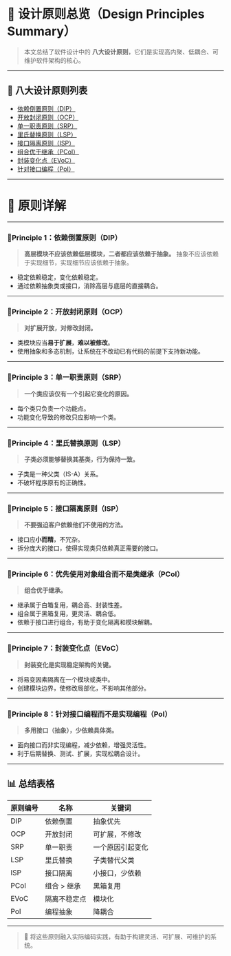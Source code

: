 # 🌟 设计原则总览（Design Principles Summary）

> 本文总结了软件设计中的 **八大设计原则**，它们是实现高内聚、低耦合、可维护软件架构的核心。

---

## 🧾 八大设计原则列表

- [依赖倒置原则（DIP）](#principle-1依赖倒置原则dip)
- [开放封闭原则（OCP）](#principle-2开放封闭原则ocp)
- [单一职责原则（SRP）](#principle-3单一职责原则srp)
- [里氏替换原则（LSP）](#principle-4里氏替换原则lsp)
- [接口隔离原则（ISP）](#principle-5接口隔离原则isp)
- [组合优于继承（PCoI）](#principle-6优先使用对象组合而不是类继承PCoI)
- [封装变化点（EVoC）](#principle-7封装变化点EVoC)
- [针对接口编程（PoI）](#principle-8针对接口编程而不是实现编程PoI)

---

# 🎯 原则详解

---

### 📌Principle 1：依赖倒置原则（DIP）

> **高层模块不应该依赖低层模块，二者都应该依赖于抽象。**
> 抽象不应该依赖于实现细节，实现细节应该依赖于抽象。

- 稳定依赖稳定，变化依赖稳定。
- 通过依赖抽象类或接口，消除高层与底层的直接耦合。

---

### 📌Principle 2：开放封闭原则（OCP）

> **对扩展开放，对修改封闭。**

- 类模块应当**易于扩展**，**难以被修改**。
- 使用抽象和多态机制，让系统在不改动已有代码的前提下支持新功能。

---

### 📌Principle 3：单一职责原则（SRP）

> **一个类应该仅有一个引起它变化的原因。**

- 每个类只负责一个功能点。
- 功能变化导致的修改只应影响一个类。

---

### 📌Principle 4：里氏替换原则（LSP）

> **子类必须能够替换其基类，行为保持一致。**

- 子类是一种父类（IS-A）关系。
- 不破坏程序原有的正确性。

---

### 📌Principle 5：接口隔离原则（ISP）

> **不要强迫客户依赖他们不使用的方法。**

- 接口应**小而精**，不冗杂。
- 拆分庞大的接口，使得实现类只依赖真正需要的接口。

---

### 📌Principle 6：优先使用对象组合而不是类继承（PCoI）

> **组合优于继承。**

- 继承属于白箱复用，耦合高、封装性差。
- 组合属于黑箱复用，更灵活、耦合低。
- 依赖于接口进行组合，有助于变化隔离和模块解耦。

---

### 📌Principle 7：封装变化点（EVoC）

> **封装变化是实现稳定架构的关键。**

- 将易变因素隔离在一个模块或类中。
- 创建模块边界，使修改局部化，不影响其他部分。

---

### 📌Principle 8：针对接口编程而不是实现编程（PoI）

> **多用接口（抽象），少依赖具体类。**

- 面向接口而非实现编程，减少依赖，增强灵活性。
- 利于后期替换、测试、扩展，实现松耦合设计。

---

## 📊 总结表格

| 原则编号 | 名称         | 关键词          |
|------|--------------|-----------------|
| DIP  | 依赖倒置     | 抽象优先        |
| OCP  | 开放封闭     | 可扩展，不修改   |
| SRP  | 单一职责     | 一个原因引起变化 |
| LSP  | 里氏替换     | 子类替代父类     |
| ISP  | 接口隔离     | 小接口，少依赖   |
| PCoI | 组合 > 继承  | 黑箱复用         |
| EVoC | 隔离不稳定点 | 模块化           |
| PoI  | 编程抽象     | 降耦合           |

---

> 🧩 将这些原则融入实际编码实践，有助于构建灵活、可扩展、可维护的系统。